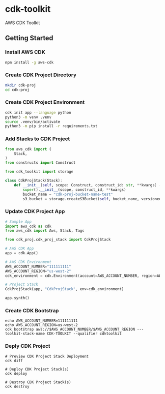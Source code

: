 # cdk-toolkit

AWS CDK Toolkit


## Getting Started

### Install AWS CDK
```bash
npm install -g aws-cdk
```

### Create CDK Project Directory
```bash
mkdir cdk-proj
cd cdk-proj
```

### Create CDK Project Environment
```bash
cdk init app --language python
python3 -m venv .venv
source .venv/bin/activate
python3 -m pip install -r requirements.txt
```

### Add Stacks to CDK Project

```python
from aws_cdk import ( 
    Stack, 
)
from constructs import Construct

from cdk_toolkit import storage

class CdkProjStack(Stack): 
    def __init__(self, scope: Construct, construct_id: str, **kwargs) -> None:
        super().__init__(scope, construct_id, **kwargs)
        bucket_name = "cdk-proj-bucket-name-test"
        s3_bucket = storage.createS3Bucket(self, bucket_name, versioned=False)
```

### Update CDK Project App
```python
# Sample App
import aws_cdk as cdk
from aws_cdk import Aws, Stack, Tags

from cdk_proj.cdk_proj_stack import CdkProjStack

# AWS CDK App
app = cdk.App()

# AWS CDK Environment
AWS_ACCOUNT_NUMBER="111111111"
AWS_ACCOUNT_REGION="us-west-2"
cdk_environment = cdk.Environment(account=AWS_ACCOUNT_NUMBER, region=AWS_ACCOUNT_REGION)

# Project Stack
CdkProjStack(app, "CdkProjStack", env=cdk_environment)

app.synth()

```

### Create CDK Bootstrap
```
echo AWS_ACCOUNT_NUMBER=111111111
echo AWS_ACCOUNT_REGION=us-west-2
cdk bootstrap aws://$AWS_ACCOUNT_NUMBER/$AWS_ACCOUNT_REGION ---toolkit-stack-name CDK-TOOLKIT --qualifier cdktoolkit
```

### Deply CDK Project
```
# Preview CDK Project Stack Deployment
cdk diff

# Deploy CDK Project Stack(s)
cdk deploy

# Destroy CDK Project Stack(s)
cdk destroy
```

